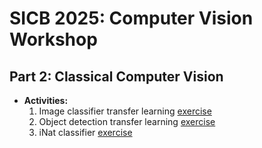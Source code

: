 # SICB 2025: Computer Vision Workshop

## Part 2: Classical Computer Vision
* **Activities:**
  1. Image classifier transfer learning [exercise]([https://github.com/Crall-Lab/SICB2025_CV/deepLearningNotebooks/1_training/SICB_CNN_transferLearning.ipynb])
  2. Object detection transfer learning [exercise](https://github.com/Crall-Lab/SICB2025_CV/tree/deepLearningNotebooks/1_training/SICB2025_objDetect.ipynb)
  3. iNat classifier [exercise](https://github.com/Crall-Lab/SICB2025_CV/tree/deepLearningNotebooks/1_training/iNat_SICB_CNN_transferLearning.ipynb)
